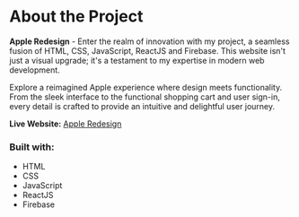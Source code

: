 # About the Project

**Apple Redesign** - Enter the realm of innovation with my  project, a seamless fusion of HTML, CSS, JavaScript, ReactJS and Firebase. This website isn't just a visual upgrade; it's a testament to my expertise in modern web development.

Explore a reimagined Apple experience where design meets functionality. From the sleek interface to the functional shopping cart and user sign-in, every detail is crafted to provide an intuitive and delightful user journey.

**Live Website:** [Apple Redesign](https://apple-redesign-gules.vercel.app/)

### Built with:
 - HTML
 - CSS
 - JavaScript
 - ReactJS
 - Firebase
